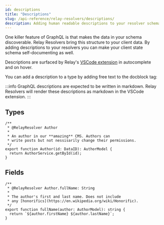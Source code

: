 ```yaml
---
id: descriptions
title: "Descriptions"
slug: /api-reference/relay-resolvers/descriptions/
description: Adding human readable descriptions to your resolver schema [TODO name]
---
```


One killer feature of GraphQL is that makes the data in your schema discoverable. Relay Resolvers bring this structure to your client data. By adding descriptions to your resolvers you can make your client state schema self-documenting as well.

Descriptions are surfaced by Relay's [VSCode extension](https://relay.dev/docs/editor-support/) in autocomplete and on hover.

You can add a description to a type by adding free text to the docblock tag:

:::info
GraphQL descriptions are expected to be written in markdown. Relay Resolvers will render these descriptions as markdown in the VSCode extension.
:::

## Types

```tsx
/**
 * @RelayResolver Author
 * 
 * An author in our **amazing** CMS. Authors can 
 * write posts but not nessisarily change their permissions.
 */
export function Author(id: DataID): AuthorModel {
  return AuthorService.getById(id);
}
```

## Fields

```tsx
/**
 * @RelayResolver Author.fullName: String
 * 
 * The author's first and last name. Does not include
 * any [honorifics](https://en.wikipedia.org/wiki/Honorific).
 */
export function fullName(author: AuthorModel): string {
  return `${author.firstName} ${author.lastName}`;
}
```